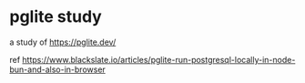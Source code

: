 # pglite study

a study of https://pglite.dev/

ref https://www.blackslate.io/articles/pglite-run-postgresql-locally-in-node-bun-and-also-in-browser

